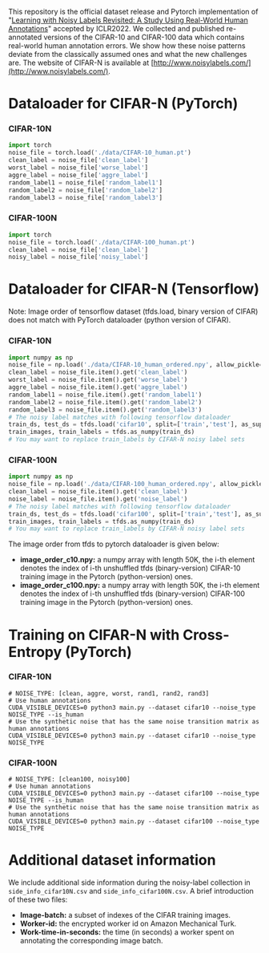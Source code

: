 This repository is the official dataset release and Pytorch implementation of "[Learning with Noisy Labels Revisited: A Study Using Real-World Human Annotations](https://openreview.net/forum?id=TBWA6PLJZQm&referrer=%5BAuthor%20Console%5D(%2Fgroup%3Fid%3DICLR.cc%2F2022%2FConference%2FAuthors%23your-submissions))" accepted by ICLR2022. We collected and published re-annotated versions of the CIFAR-10 and CIFAR-100 data which contains real-world human annotation errors. We show how these noise patterns deviate from the classically assumed ones and what the new challenges are. The website of CIFAR-N is available at [http://www.noisylabels.com/](http://www.noisylabels.com/).

# Dataloader for CIFAR-N (PyTorch)

### CIFAR-10N 
```python
import torch
noise_file = torch.load('./data/CIFAR-10_human.pt')
clean_label = noise_file['clean_label']
worst_label = noise_file['worse_label']
aggre_label = noise_file['aggre_label']
random_label1 = noise_file['random_label1']
random_label2 = noise_file['random_label2']
random_label3 = noise_file['random_label3']
```

### CIFAR-100N 
```python
import torch
noise_file = torch.load('./data/CIFAR-100_human.pt')
clean_label = noise_file['clean_label']
noisy_label = noise_file['noisy_label']
```

# Dataloader for CIFAR-N (Tensorflow)

Note: Image order of tensorflow dataset (tfds.load, binary version of CIFAR) does not match with PyTorch dataloader (python version of CIFAR).

### CIFAR-10N 
```python
import numpy as np
noise_file = np.load('./data/CIFAR-10_human_ordered.npy', allow_pickle=True)
clean_label = noise_file.item().get('clean_label')
worst_label = noise_file.item().get('worse_label')
aggre_label = noise_file.item().get('aggre_label')
random_label1 = noise_file.item().get('random_label1')
random_label2 = noise_file.item().get('random_label2')
random_label3 = noise_file.item().get('random_label3')
# The noisy label matches with following tensorflow dataloader
train_ds, test_ds = tfds.load('cifar10', split=['train','test'], as_supervised=True, batch_size = -1)
train_images, train_labels = tfds.as_numpy(train_ds) 
# You may want to replace train_labels by CIFAR-N noisy label sets
```

### CIFAR-100N 
```python
import numpy as np
noise_file = np.load('./data/CIFAR-100_human_ordered.npy', allow_pickle=True)
clean_label = noise_file.item().get('clean_label')
noise_label = noise_file.item().get('noise_label')
# The noisy label matches with following tensorflow dataloader
train_ds, test_ds = tfds.load('cifar100', split=['train','test'], as_supervised=True, batch_size = -1)
train_images, train_labels = tfds.as_numpy(train_ds) 
# You may want to replace train_labels by CIFAR-N noisy label sets
```

The image order from tfds to pytorch dataloader is given below:
- **image_order_c10.npy:** a numpy array with length 50K, the i-th element denotes the index of i-th unshuffled tfds (binary-version) CIFAR-10 training image in the Pytorch (python-version) ones.
- **image_order_c100.npy:** a numpy array with length 50K, the i-th element denotes the index of i-th unshuffled tfds (binary-version) CIFAR-100 training image in the Pytorch (python-version) ones.


# Training on CIFAR-N with Cross-Entropy (PyTorch)
### CIFAR-10N 
```shell
# NOISE_TYPE: [clean, aggre, worst, rand1, rand2, rand3]
# Use human annotations
CUDA_VISIBLE_DEVICES=0 python3 main.py --dataset cifar10 --noise_type NOISE_TYPE --is_human
# Use the synthetic noise that has the same noise transition matrix as human annotations
CUDA_VISIBLE_DEVICES=0 python3 main.py --dataset cifar10 --noise_type NOISE_TYPE
```

### CIFAR-100N 
```shell
# NOISE_TYPE: [clean100, noisy100]
# Use human annotations
CUDA_VISIBLE_DEVICES=0 python3 main.py --dataset cifar100 --noise_type NOISE_TYPE --is_human
# Use the synthetic noise that has the same noise transition matrix as human annotations
CUDA_VISIBLE_DEVICES=0 python3 main.py --dataset cifar100 --noise_type NOISE_TYPE
```

# Additional dataset information
We include additional side information during the noisy-label collection in <code>side_info_cifar10N.csv</code> and <code>side_info_cifar100N.csv</code>.
A brief introduction of these two files:
- **Image-batch:** a subset of indexes of the CIFAR training images.
- **Worker-id:** the encrypted worker id on Amazon Mechanical Turk.
- **Work-time-in-seconds:** the time (in seconds) a worker spent on annotating the corresponding image batch.
